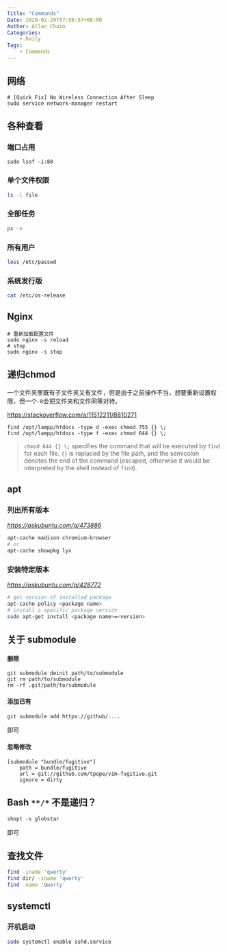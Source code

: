 ```yaml
---
Title: "Commands"
Date: 2020-02-29T07:56:57+08:00
Author: Allan Chain
Categories:
    - Daily
Tags: 
    - Commands
---
```


## 网络

```shell
# [Quick Fix] No Wireless Connection After Sleep
sudo service network-manager restart
```
## 各种查看
### 端口占用
```shell
sudo lsof -i:80
```
### 单个文件权限
```bash
ls -l file
```
### 全部任务
```bash
ps -e
```
### 所有用户
```bash
less /etc/passwd
```
### 系统发行版

```bash
cat /etc/os-release
```

## Nginx

```shell
# 重新加载配置文件
sudo nginx -s reload
# stop
sudo nginx -s stop
```

## 递归chmod

一个文件夹里既有子文件夹又有文件，但是由于之前操作不当，想要重新设置权限，但一个`-R`会把文件夹和文件同等对待。

<https://stackoverflow.com/a/11512211/8810271>

```shell
find /opt/lampp/htdocs -type d -exec chmod 755 {} \;
find /opt/lampp/htdocs -type f -exec chmod 644 {} \;
```

> `chmod 644 {} \;` specifies the command that will be executed by `find` for each file. `{}` is replaced by the file path, and the semicolon denotes the end of the command (escaped, otherwise it would be interpreted by the shell instead of `find`). 

## apt

### 列出所有版本

*<https://askubuntu.com/q/473886>*

```bash
apt-cache madison chromium-browser
# or
apt-cache showpkg lyx
```

### 安装特定版本

*<https://askubuntu.com/q/428772>*

```bash
# get version of installed package
apt-cache policy <package name>
# install a specific package version
sudo apt-get install <package name>=<version>
```

## 关于 submodule

#### 删除

```shell
git submodule deinit path/to/submodule
git rm path/to/submodule
rm -rf .git/path/to/submodule
```

#### 添加已有

```shell
git submodule add https://github/....
```

即可

#### 忽略修改

```.gitmodules
[submodule "bundle/fugitive"]
	path = bundle/fugitive
	url = git://github.com/tpope/vim-fugitive.git
    ignore = dirty
```

## Bash `**/*` 不是递归？
```shell
shopt -s globstar
```
即可

## 查找文件

```bash
find -iname 'qwerty'
find dir/ -iname 'qwerty'
find -name 'Qwerty'
```

## systemctl

### 开机启动
```bash
sudo systemctl enable sshd.service
```
